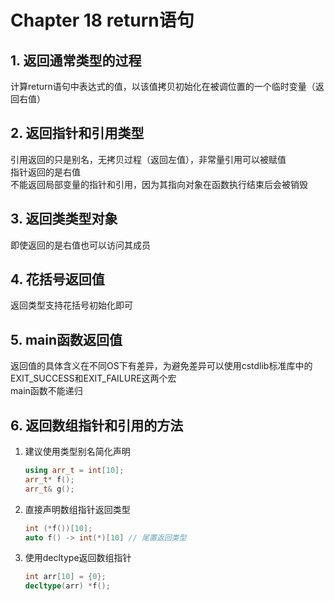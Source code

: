 # Chapter 18 return语句

## 1. 返回通常类型的过程

计算return语句中表达式的值，以该值拷贝初始化在被调位置的一个临时变量（返回右值）

## 2. 返回指针和引用类型

引用返回的只是别名，无拷贝过程（返回左值），非常量引用可以被赋值  
指针返回的是右值  
不能返回局部变量的指针和引用，因为其指向对象在函数执行结束后会被销毁

## 3. 返回类类型对象

即使返回的是右值也可以访问其成员

## 4. 花括号返回值

返回类型支持花括号初始化即可

## 5. main函数返回值

返回值的具体含义在不同OS下有差异，为避免差异可以使用cstdlib标准库中的EXIT_SUCCESS和EXIT_FAILURE这两个宏  
main函数不能递归

## 6. 返回数组指针和引用的方法

1. 建议使用类型别名简化声明

    ```C++
    using arr_t = int[10];
    arr_t* f();
    arr_t& g();
    ```

2. 直接声明数组指针返回类型

    ```C++
    int (*f())[10];
    auto f() -> int(*)[10] // 尾置返回类型
    ```

3. 使用decltype返回数组指针

    ```C++
    int arr[10] = {0};
    decltype(arr) *f();
    ```
